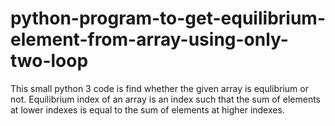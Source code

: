 # python-program-to-get-equilibrium-element-from-array-using-only-two-loop
This small python 3 code is find whether the given array is equlibrium or not.
Equilibrium index of an array is an index such that the sum of elements at lower indexes is equal to the sum of elements at higher indexes.
